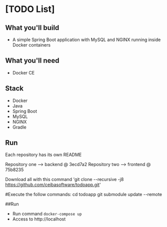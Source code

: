 # [TODO List]

## What you'll build
- A simple Spring Boot application with MySQL and NGINX running inside Docker containers

## What you'll need
- Docker CE

## Stack
- Docker
- Java
- Spring Boot
- MySQL
- NGINX
- Gradle

## Run
Each repository has its own README

Repository one --> backend @ 3ecd7a2
Repository two --> frontend @ 75b8235

Download all with this command 'git clone --recursive -j8 https://github.com/ceibasoftware/todoapp.git'

#Execute the follow commands:
cd todoapp
git submodule update --remote

##Run
- Run command `docker-compose up`
- Access to http://localhost
